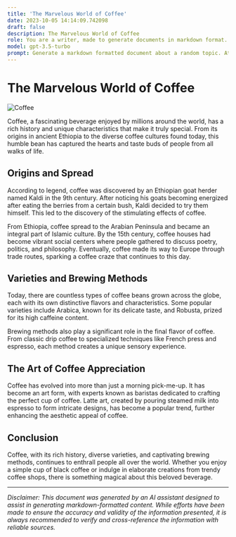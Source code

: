 ```yaml
---
title: 'The Marvelous World of Coffee'
date: 2023-10-05 14:14:09.742098
draft: false
description: The Marvelous World of Coffee
role: You are a writer, made to generate documents in markdown format. It is very important that all of the documents you generate are in valid markdown format.
model: gpt-3.5-turbo
prompt: Generate a markdown formatted document about a random topic. At the bottom, include a disclaimer explaining that the document was generated by you. The first line of the document should be the title. Make sure that the entire document is in proper markdown format, using a mix of various tags to make the document visually appealing.
---
```


# The Marvelous World of Coffee

![Coffee](https://images.unsplash.com/photo-1549456355-62d6904b7861)

Coffee, a fascinating beverage enjoyed by millions around the world, has a rich history and unique characteristics that make it truly special. From its origins in ancient Ethiopia to the diverse coffee cultures found today, this humble bean has captured the hearts and taste buds of people from all walks of life.

## Origins and Spread

According to legend, coffee was discovered by an Ethiopian goat herder named Kaldi in the 9th century. After noticing his goats becoming energized after eating the berries from a certain bush, Kaldi decided to try them himself. This led to the discovery of the stimulating effects of coffee.

From Ethiopia, coffee spread to the Arabian Peninsula and became an integral part of Islamic culture. By the 15th century, coffee houses had become vibrant social centers where people gathered to discuss poetry, politics, and philosophy. Eventually, coffee made its way to Europe through trade routes, sparking a coffee craze that continues to this day.

## Varieties and Brewing Methods

Today, there are countless types of coffee beans grown across the globe, each with its own distinctive flavors and characteristics. Some popular varieties include Arabica, known for its delicate taste, and Robusta, prized for its high caffeine content.

Brewing methods also play a significant role in the final flavor of coffee. From classic drip coffee to specialized techniques like French press and espresso, each method creates a unique sensory experience.

## The Art of Coffee Appreciation

Coffee has evolved into more than just a morning pick-me-up. It has become an art form, with experts known as baristas dedicated to crafting the perfect cup of coffee. Latte art, created by pouring steamed milk into espresso to form intricate designs, has become a popular trend, further enhancing the aesthetic appeal of coffee.

## Conclusion

Coffee, with its rich history, diverse varieties, and captivating brewing methods, continues to enthrall people all over the world. Whether you enjoy a simple cup of black coffee or indulge in elaborate creations from trendy coffee shops, there is something magical about this beloved beverage.

---

*Disclaimer: This document was generated by an AI assistant designed to assist in generating markdown-formatted content. While efforts have been made to ensure the accuracy and validity of the information presented, it is always recommended to verify and cross-reference the information with reliable sources.*